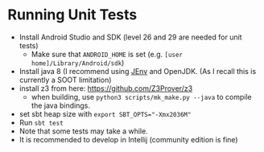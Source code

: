 Running Unit Tests
==================
* Install Android Studio and SDK (level 26 and 29 are needed for unit tests) 
    - Make sure that `ANDROID_HOME` is set (e.g. `[user home]/Library/Android/sdk`)
* Install java 8 (I recommend using [JEnv](https://www.jenv.be/) and OpenJDK.  (As I recall this is currently a SOOT limitation)
* install z3 from here: https://github.com/Z3Prover/z3
    - when building, use `python3 scripts/mk_make.py --java` to compile the java bindings.
* set sbt heap size with `export SBT_OPTS="-Xmx2036M"`
* Run `sbt test`
* Note that some tests may take a while.
* It is recommended to develop in Intellij (community edition is fine)
